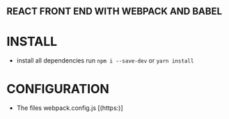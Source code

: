 ## REACT FRONT END WITH WEBPACK AND BABEL

# INSTALL
- install all dependencies run `npm i --save-dev` or `yarn install`
# CONFIGURATION
- The files webpack.config.js [(https:)]
